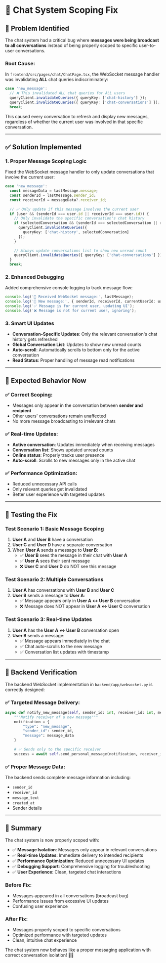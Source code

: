 # 🔧 Chat System Scoping Fix

## 🐛 **Problem Identified**

The chat system had a critical bug where **messages were being broadcast to all conversations** instead of being properly scoped to specific user-to-user conversations.

### **Root Cause:**
In `frontend/src/pages/chat/ChatPage.tsx`, the WebSocket message handler was invalidating **ALL** chat queries indiscriminately:

```typescript
case 'new_message':
  // ❌ This invalidated ALL chat queries for ALL users
  queryClient.invalidateQueries({ queryKey: ['chat-history'] });
  queryClient.invalidateQueries({ queryKey: ['chat-conversations'] });
  break;
```

This caused every conversation to refresh and display new messages, regardless of whether the current user was involved in that specific conversation.

---

## ✅ **Solution Implemented**

### **1. Proper Message Scoping Logic**

Fixed the WebSocket message handler to only update conversations that involve the current user:

```typescript
case 'new_message':
  const messageData = lastMessage.message;
  const senderId = lastMessage.sender_id;
  const receiverId = messageData?.receiver_id;
  
  // ✅ Only update if this message involves the current user
  if (user && (senderId === user.id || receiverId === user.id)) {
    // Only invalidate the specific conversation's chat history
    if (selectedConversation && (senderId === selectedConversation || receiverId === selectedConversation)) {
      queryClient.invalidateQueries({ 
        queryKey: ['chat-history', selectedConversation] 
      });
    }
    
    // Always update conversations list to show new unread count
    queryClient.invalidateQueries({ queryKey: ['chat-conversations'] });
  }
  break;
```

### **2. Enhanced Debugging**

Added comprehensive console logging to track message flow:

```typescript
console.log('🔔 Received WebSocket message:', lastMessage);
console.log('📨 New message:', { senderId, receiverId, currentUserId: user?.id });
console.log('✅ Message is for current user, updating UI');
console.log('❌ Message is not for current user, ignoring');
```

### **3. Smart UI Updates**

- **Conversation-Specific Updates**: Only the relevant conversation's chat history gets refreshed
- **Global Conversation List**: Updates to show new unread counts
- **Auto-scroll**: Automatically scrolls to bottom only for the active conversation
- **Read Status**: Proper handling of message read notifications

---

## 🎯 **Expected Behavior Now**

### **✅ Correct Scoping:**
- Messages only appear in the conversation between **sender and recipient**
- Other users' conversations remain unaffected
- No more message broadcasting to irrelevant chats

### **✅ Real-time Updates:**
- **Active conversation**: Updates immediately when receiving messages
- **Conversation list**: Shows updated unread counts
- **Online status**: Properly tracks user presence
- **Auto-scroll**: Scrolls to new messages only in the active chat

### **✅ Performance Optimization:**
- Reduced unnecessary API calls
- Only relevant queries get invalidated
- Better user experience with targeted updates

---

## 🧪 **Testing the Fix**

### **Test Scenario 1: Basic Message Scoping**
1. **User A** and **User B** have a conversation
2. **User C** and **User D** have a separate conversation
3. When **User A** sends a message to **User B**:
   - ✅ **User B** sees the message in their chat with **User A**
   - ✅ **User A** sees their sent message
   - ❌ **User C** and **User D** do NOT see this message

### **Test Scenario 2: Multiple Conversations**
1. **User A** has conversations with **User B** and **User C**
2. **User B** sends a message to **User A**:
   - ✅ Message appears only in **User A ↔ User B** conversation
   - ❌ Message does NOT appear in **User A ↔ User C** conversation

### **Test Scenario 3: Real-time Updates**
1. **User A** has the **User A ↔ User B** conversation open
2. **User B** sends a message:
   - ✅ Message appears immediately in the chat
   - ✅ Chat auto-scrolls to the new message
   - ✅ Conversation list updates with timestamp

---

## 🔄 **Backend Verification**

The backend WebSocket implementation in `backend/app/websocket.py` is correctly designed:

### **✅ Targeted Message Delivery:**
```python
async def notify_new_message(self, sender_id: int, receiver_id: int, message_data: dict):
    """Notify receiver of a new message"""
    notification = {
        "type": "new_message",
        "sender_id": sender_id,
        "message": message_data
    }
    
    # ✅ Sends only to the specific receiver
    success = await self.send_personal_message(notification, receiver_id)
```

### **✅ Proper Message Data:**
The backend sends complete message information including:
- `sender_id`
- `receiver_id`
- `message_text`
- `created_at`
- Sender details

---

## 🎉 **Summary**

The chat system is now properly scoped with:

- ✅ **Message Isolation**: Messages only appear in relevant conversations
- ✅ **Real-time Updates**: Immediate delivery to intended recipients
- ✅ **Performance Optimization**: Reduced unnecessary UI updates
- ✅ **Debugging Support**: Comprehensive logging for troubleshooting
- ✅ **User Experience**: Clean, targeted chat interactions

### **Before Fix:**
- Messages appeared in all conversations (broadcast bug)
- Performance issues from excessive UI updates
- Confusing user experience

### **After Fix:**
- Messages properly scoped to specific conversations
- Optimized performance with targeted updates
- Clean, intuitive chat experience

The chat system now behaves like a proper messaging application with correct conversation isolation! 🎯✨ 